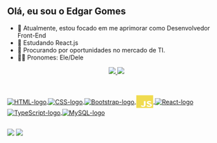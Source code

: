  ## Olá, eu sou o Edgar Gomes

- 🔭  Atualmente, estou focado em me aprimorar como Desenvolvedor Front-End
- 🌱 Estudando React.js
- 💼 Procurando por oportunidades no mercado de TI.
- 👦🏿 Pronomes: Ele/Dele
<div align="center">
  <a href="https://github.com/edgarffgomes">
  <img height="180em" src="https://github-readme-stats.vercel.app/api?username=edgarffgomes&show_icons=true&theme=tokyonight&include_all_commits=true&count_private=true"/>
  <img height="180em" src="https://github-readme-stats.vercel.app/api/top-langs/?username=edgarffgomes&layout=compact&langs_count=7&theme=tokyonight"/>
</div>
  
  ##
  
  <div style="display: inline_block"><br>
    <img align="center" alt="HTML-logo" height="30" width="40" src="https://cdn.jsdelivr.net/gh/devicons/devicon/icons/html5/html5-original.svg" />
    <img align="center" alt="CSS-logo" height="30" width="40" src="https://cdn.jsdelivr.net/gh/devicons/devicon/icons/css3/css3-original.svg" />
    <img align="center" alt="Bootstrap-logo" height="40" width="40" src="https://cdn.jsdelivr.net/gh/devicons/devicon/icons/bootstrap/bootstrap-original.svg" />
    <img align="center" alt="JavaScript-logo" height="30" width="40" src="https://raw.githubusercontent.com/devicons/devicon/master/icons/javascript/javascript-plain.svg">
    <img align="center" alt="React-logo" height="30" width="40" src="https://cdn.jsdelivr.net/gh/devicons/devicon/icons/react/react-original.svg" />
    <img align="center" alt="TypeScript-logo" height="30" width="40" src="https://cdn.jsdelivr.net/gh/devicons/devicon/icons/typescript/typescript-original.svg" />
    <img align="center" alt="MySQL-logo" height="30" width="40" src="https://cdn.jsdelivr.net/gh/devicons/devicon/icons/mysql/mysql-original-wordmark.svg" />
          
          
</div>
  
  ##
  
  <div>
  <a href = "mailto:edgar.profissional01@gmail.com"><img src="https://img.shields.io/badge/-Gmail-%23333?style=for-the-badge&logo=gmail&logoColor=white" target="_blank"></a>
  <a href="https://www.linkedin.com/in/edgar-gomes-678b61163/" target="_blank"><img src="https://img.shields.io/badge/-LinkedIn-%230077B5?style=for-the-badge&logo=linkedin&logoColor=white" target="_blank"></a> 
  </div>

